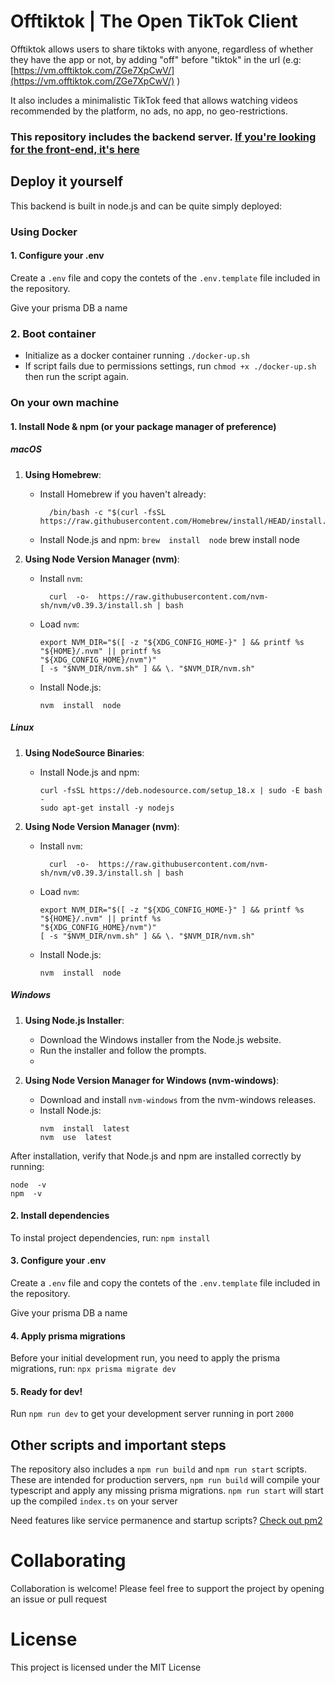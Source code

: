 # Offtiktok | The Open TikTok Client

Offtiktok allows users to share tiktoks with anyone, regardless of whether they have the app or not, by adding "off" before "tiktok" in the url (e.g: [https://vm.offtiktok.com/ZGe7XpCwV/](https://vm.offtiktok.com/ZGe7XpCwV/) )

It also includes a minimalistic TikTok feed that allows watching videos recommended by the platform, no ads, no app, no geo-restrictions.

### This repository includes the backend server. [If you're looking for the front-end, it's here](https://github.com/MarsHeer/offtiktok)

## Deploy it yourself

This backend is built in node.js and can be quite simply deployed:

### Using Docker

#### 1. Configure your .env

Create a `.env` file and copy the contets of the `.env.template` file included in the repository.

Give your prisma DB a name

### 2. Boot container

- Initialize as a docker container running `./docker-up.sh`
- If script fails due to permissions settings, run `chmod +x ./docker-up.sh` then run the script again.

### On your own machine

#### 1. Install Node & npm (or your package manager of preference)

##### macOS

1.  **Using Homebrew**:

    - Install Homebrew if you haven't already:

      ```
        /bin/bash -c "$(curl -fsSL https://raw.githubusercontent.com/Homebrew/install/HEAD/install.sh)"
      ```

    - Install Node.js and npm:
      `brew  install  node`
      brew install node

2.  **Using Node Version Manager (nvm)**:

    - Install `nvm`:

      ```
        curl  -o-  https://raw.githubusercontent.com/nvm-sh/nvm/v0.39.3/install.sh | bash
      ```

    - Load `nvm`:

      ```
      export NVM_DIR="$([ -z "${XDG_CONFIG_HOME-}" ] && printf %s "${HOME}/.nvm" || printf %s
      "${XDG_CONFIG_HOME}/nvm")"
      [ -s "$NVM_DIR/nvm.sh" ] && \. "$NVM_DIR/nvm.sh"
      ```

    - Install Node.js:

      ```
      nvm  install  node
      ```

##### Linux

1.  **Using NodeSource Binaries**:

    - Install Node.js and npm:

      ```
      curl -fsSL https://deb.nodesource.com/setup_18.x | sudo -E bash -
      sudo apt-get install -y nodejs
      ```

2.  **Using Node Version Manager (nvm)**:

    - Install `nvm`:

      ```
        curl  -o-  https://raw.githubusercontent.com/nvm-sh/nvm/v0.39.3/install.sh | bash
      ```

    - Load `nvm`:

      ```
      export NVM_DIR="$([ -z "${XDG_CONFIG_HOME-}" ] && printf %s "${HOME}/.nvm" || printf %s
      "${XDG_CONFIG_HOME}/nvm")"
      [ -s "$NVM_DIR/nvm.sh" ] && \. "$NVM_DIR/nvm.sh"
      ```

    - Install Node.js:

      `nvm  install  node`

##### Windows

1.  **Using Node.js Installer**:

    - Download the Windows installer from the Node.js website.
    - Run the installer and follow the prompts.
    -

2.  **Using Node Version Manager for Windows (nvm-windows)**:

    - Download and install `nvm-windows` from the nvm-windows releases.
    - Install Node.js:
      ```
      nvm  install  latest
      nvm  use  latest
      ```

After installation, verify that Node.js and npm are installed correctly by running:

```
node  -v
npm  -v
```

#### 2. Install dependencies

To instal project dependencies, run: `npm install`

#### 3. Configure your .env

Create a `.env` file and copy the contets of the `.env.template` file included in the repository.

Give your prisma DB a name

#### 4. Apply prisma migrations

Before your initial development run, you need to apply the prisma migrations, run: `npx prisma migrate dev`

#### 5. Ready for dev!

Run `npm run dev` to get your development server running in port `2000`

## Other scripts and important steps

The repository also includes a `npm run build` and `npm run start` scripts.
These are intended for production servers,
`npm run build` will compile your typescript and apply any missing prisma migrations.
`npm run start` will start up the compiled `index.ts` on your server

Need features like service permanence and startup scripts? [Check out pm2](https://pm2.keymetrics.io/)

# Collaborating

Collaboration is welcome! Please feel free to support the project by opening an issue or pull request

# License

This project is licensed under the MIT License
